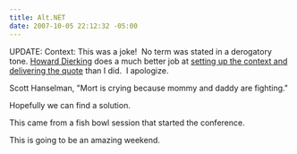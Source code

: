 ```yaml
---
title: Alt.NET
date: 2007-10-05 22:12:32 -05:00
---
```


UPDATE: Context: This was a joke!  No term was stated in a derogatory tone. [Howard Dierking](http://blogs.msdn.com/howard_dierking/default.aspx) does a much better job at [setting up the context and delivering the quote](http://blogs.msdn.com/howard_dierking/archive/2007/10/05/alt-net-conference-opening-day-opening-thoughts.aspx) than I did.  I apologize.

Scott Hanselman, "Mort is crying because mommy and daddy are fighting."

Hopefully we can find a solution.

This came from a fish bowl session that started the conference.

This is going to be an amazing weekend.

